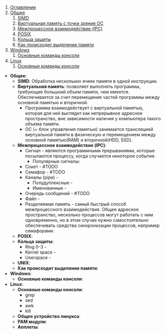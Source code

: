 1. [Оглавление](README.md)
1. [Общее](#1)
    1. [SIMD](#1.1)
    1. [Виртуальная память с точки зрения ОС](#1.2)
    1. [Межпроцессное взаимодействие (IPC)](#1.3)
    1. [POSIX](#1.4)
    1. [Кольца защиты](#1.5)
    1. [Как происходит выделение памяти](#1.6)
1. [Windows](#2)
    1. [Основные команды консоли](#2.1)
1. [Linux](#3)
    1. [Основные команды консоли](#3.1)

* **Общее**: <a name="1"></a>
    * **SIMD**: <a name="1.1"></a> Обработка нескольких ячеек памяти в одной инструкции.
    * **Виртуальная память**: <a name="1.2"></a> позволяет выполнять программы, требующие большоий объем памяти, чем имеется. Обеспечивается за счет перемещения частей программы между основной памятью и вторичной.
        * Программа взаимодействует с виртуальной памятью, которая для неё выглядит как непрерывное адресное пространство, вне зависимости наличия у компьютера такого объема памяти.
        * ОС (+ блок управления памятью) занимается трансляцией виртуальной памяти в физическую и перемещением между основной памятью(RAM) и вторичной(HDD, SSD).
    * **Межпроцессное взаимодействие (IPC)**: <a name="1.3"></a>
        * Сигнал - являются программными прерываниями, которые посылаются процессу, когда случается некоторое событие.
            * Популярные сигналы:
        * Сокет - #TODO
        * Семафор - #TODO
        * Каналы (pipe) - 
            * Полудуплексные - 
            * Именованные - 
        * Очередь сообщений - #TODO
        * Файл - 
        * Разделяемая память - самый быстрый способ межпроцессного взаимодействия. Общее адресное пространство, несколько процессов могут работать с ним одновременно, но в этом случае нужно самостоятельно обеспечивать средства синхронизации процессов, например семафорами. 
    * **POSIX**: <a name="1.4"></a>
    * **Кольца защиты**: <a name="1.5"></a> 
        * Ring 0-3 -
        * Kernel space -
        * Userspace -
    * **UNIX**: <a name="1.5"></a>
    * **Как происходит выделение памяти**: <a name="1.6"></a>
* **Windows**: <a name="2"></a>
    * **Основные команды консоли**: <a name="2.1"></a>
* **Linux**: <a name="3"></a>
    * **Основные команды консоли**: <a name="3.1"></a>
        * grep
        * sed
        * awk
        * kill
    * **Общее устройство линукса**: <a name="3.2"></a>
    * **PAM модули**: <a name="3.3"></a>
    * **Апплеты**: <a name="3.4"></a>